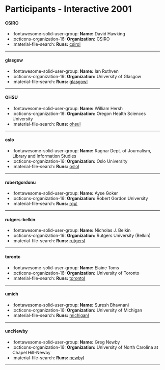 # Participants - Interactive 2001 

#### CSIRO 
 - :fontawesome-solid-user-group: **Name:** David Hawking 
 - :octicons-organization-16: **Organization:** CSIRO 
 - :material-file-search: **Runs:** [csiroI](./runs.md#csiroi) 

---
#### glasgow 
 - :fontawesome-solid-user-group: **Name:** Ian Ruthven 
 - :octicons-organization-16: **Organization:** University of Glasgow 
 - :material-file-search: **Runs:** [glasgowI](./runs.md#glasgowi) 

---
#### OHSU 
 - :fontawesome-solid-user-group: **Name:** William Hersh 
 - :octicons-organization-16: **Organization:** Oregon Health Sciences University 
 - :material-file-search: **Runs:** [ohsuI](./runs.md#ohsui) 

---
#### oslo 
 - :fontawesome-solid-user-group: **Name:** Ragnar Dept. of Journalism, Library and Information Studies 
 - :octicons-organization-16: **Organization:** Oslo University 
 - :material-file-search: **Runs:** [osloI](./runs.md#osloi) 

---
#### robertgordonu 
 - :fontawesome-solid-user-group: **Name:** Ayse Goker 
 - :octicons-organization-16: **Organization:** Robert Gordon University 
 - :material-file-search: **Runs:** [rguI](./runs.md#rgui) 

---
#### rutgers-belkin 
 - :fontawesome-solid-user-group: **Name:** Nicholas J. Belkin 
 - :octicons-organization-16: **Organization:** Rutgers University (Belkin) 
 - :material-file-search: **Runs:** [rutgersI](./runs.md#rutgersi) 

---
#### toronto 
 - :fontawesome-solid-user-group: **Name:** Elaine Toms 
 - :octicons-organization-16: **Organization:** University of Toronto 
 - :material-file-search: **Runs:** [torontoI](./runs.md#torontoi) 

---
#### umich 
 - :fontawesome-solid-user-group: **Name:** Suresh Bhavnani 
 - :octicons-organization-16: **Organization:** University of Michigan 
 - :material-file-search: **Runs:** [michiganI](./runs.md#michigani) 

---
#### uncNewby 
 - :fontawesome-solid-user-group: **Name:** Greg Newby 
 - :octicons-organization-16: **Organization:** University of North Carolina at Chapel Hill-Newby 
 - :material-file-search: **Runs:** [newbyI](./runs.md#newbyi) 

---
